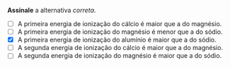 **Assinale** a alternativa *correta*.

- [ ] A primeira energia de ionização do cálcio é maior que a do magnésio.
- [ ] A primeira energia de ionização do magnésio é menor que a do sódio.
- [x] A primeira energia de ionização do alumínio é maior que a do sódio.
- [ ] A segunda energia de ionização do cálcio é maior que a do magnésio.
- [ ] A segunda energia de ionização do magnésio é maior que a do sódio.
